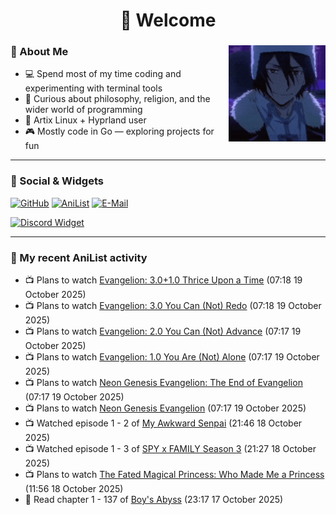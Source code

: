 <h1 align="center">🦊 Welcome</h1>

<div>
<img src="./assets/fyodor-dostoevsky-bsd.gif" width="155" align="right">

### 🦊 About Me

- 💻 Spend most of my time coding and experimenting with terminal tools  
- 🧠 Curious about philosophy, religion, and the wider world of programming  
- 🐧 Artix Linux + Hyprland user
- 🎮 Mostly code in Go — exploring projects for fun  

</div>

---

### 🔗 Social & Widgets

[![GitHub](https://img.shields.io/badge/GitHub-24292e?style=for-the-badge&logo=github&logoColor=white)](https://github.com/axrona)
[![AniList](https://img.shields.io/badge/AniList-blue?style=for-the-badge&logo=anilist&logoColor=white)](https://anilist.co/user/axrona/)
[![E-Mail](https://img.shields.io/badge/E--Mail-gray?style=for-the-badge&logo=maildotru&logoColor=white)](mailto:yeaweeb@duck.com)

[![Discord Widget](https://dsc-readme.tsuni.dev/api/user/1379125777710190637)](https://discord.com/users/1379125777710190637)

---

### 🌸 My recent AniList activity

<!-- ANILIST_ACTIVITY:start -->

-   📺 Plans to watch [Evangelion: 3.0+1.0 Thrice Upon a Time](https://anilist.co/anime/3786) (07:18 19 October 2025)
-   📺 Plans to watch [Evangelion: 3.0 You Can (Not) Redo](https://anilist.co/anime/3785) (07:18 19 October 2025)
-   📺 Plans to watch [Evangelion: 2.0 You Can (Not) Advance](https://anilist.co/anime/3784) (07:17 19 October 2025)
-   📺 Plans to watch [Evangelion: 1.0 You Are (Not) Alone](https://anilist.co/anime/2759) (07:17 19 October 2025)
-   📺 Plans to watch [Neon Genesis Evangelion: The End of Evangelion](https://anilist.co/anime/32) (07:17 19 October 2025)
-   📺 Plans to watch [Neon Genesis Evangelion](https://anilist.co/anime/30) (07:17 19 October 2025)
-   📺 Watched episode 1 - 2 of [My Awkward Senpai](https://anilist.co/anime/185575) (21:46 18 October 2025)
-   📺 Watched episode 1 - 3 of [SPY x FAMILY Season 3](https://anilist.co/anime/177937) (21:27 18 October 2025)
-   📺 Plans to watch [The Fated Magical Princess: Who Made Me a Princess](https://anilist.co/anime/165530) (11:56 18 October 2025)
-   📖 Read chapter 1 - 137 of [Boy's Abyss](https://anilist.co/manga/116186) (23:17 17 October 2025)

<!-- ANILIST_ACTIVITY:end -->
